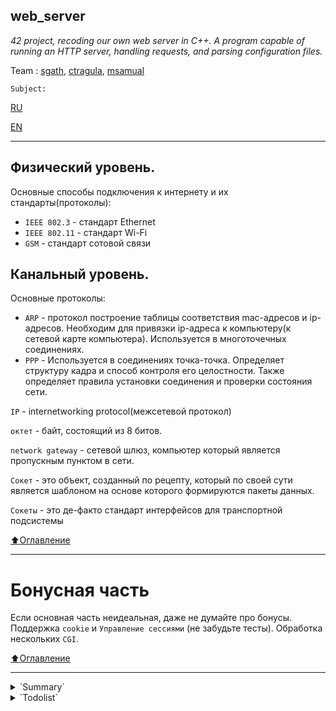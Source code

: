 web_server
---
*42 project, recoding our own web server in C++. A program capable of running an HTTP server, handling requests, and parsing configuration files.*

Team : [sgath](https://github.com/yukovalski), [ctragula](https://github.com/web-sonic), [msamual](https://github.com/msamual)

`Subject:`

[RU](https://github.com/yukovalski/web_serv/blob/main/.doc/ru.sublect.md)

[EN](https://github.com/yukovalski/web_serv/blob/main/.doc/en.sublect.pdf)


---

## Физический уровень.

Основные способы подключения к интернету и их стандарты(протоколы):
- `IEEE 802.3` - стандарт Ethernet
- `IEEE 802.11` - стандарт Wi-Fi
- `GSM` - стандарт сотовой связи
  
## Канальный уровень.
Основные протоколы:
- `ARP` - протокол построение таблицы соответствия mac-адресов и ip-адресов. Необходим для привязки ip-адреса к компьютеру(к сетевой карте компьютера). Используется в многоточечных соединениях.
- `PPP` - Используется в соединениях точка-точка. Определяет структуру кадра и способ контроля его целостности. Также определяет правила установки соединения и проверки состояния сети.
  
 `IP` - internetworking protocol(межсетевой протокол)
  
 `октет` - байт, состоящий из 8 битов.
 
 `network gateway` - сетевой шлюз, компьютер который является пропускным пунктом в сети.
  
 `Сокет` - это объект, созданный по рецепту, который по своей сути является шаблоном на основе которого формируются пакеты данных.
  
 `Сокеты` - это де-факто стандарт интерфейсов для транспортной подсистемы
 

  
[:arrow_up:Оглавление](#Оглавление)

--- 
# Бонусная часть

Если основная часть неидеальная, даже не думайте про бонусы.
Поддержка `cookie` и `Управление сессиями` (не забудьте тесты).
Обработка нескольких `CGI`.

[:arrow_up:Оглавление](#Оглавление)

 ---

<details>
<summary>
`Summary`
</summary>

[`Интерфейс сокетов | Курс "Компьютерные сети". Созыкин`](https://www.youtube.com/watch?v=_vAjHdh92YU)

[`Web сокеты | Компьютерные сети. Продвинутые темы. Созыкин`](https://www.youtube.com/watch?v=TxVriqBkqbM)

[`Изучение С++. Часть 1. Уроки С++`](https://www.youtube.com/watch?v=A4y97MTqO6c)

[`Изучение С++. Часть 2. Уроки С++`](https://www.youtube.com/watch?v=zsyXZLJQ_Dg)

[`C++ Web Server from Scratch | Part 1: Creating a Socket Object`](https://www.youtube.com/watch?v=YwHErWJIh6Y)

---

[` SSL Programming Tutorial`](https://support.hpe.com/hpesc/public/docDisplay?docId=emr_na-c04622320) .................................59

[`HTTP учебник`](https://developer.mozilla.org/ru/docs/Web/HTTP )

[`select / poll / epoll: практическая разница`](https://habr.com/ru/company/infopulse/blog/415259/)

[`Mongoose - easy to use web server`](https://code.google.com/archive/p/mongoose/)

[`Веб-сервер на C++ и сокетах`](https://code-live.ru/post/cpp-http-server-over-sockets/)

[`WebServer как тестовое задание`](https://habr.com/ru/post/152345/)

[`+ forum`](http://rsdn.org/forum/job/4795893.flat)

[`HTTP Server: Everything you need to know to Build a simple HTTP server from scratch`](https://medium.com/from-the-scratch/http-server-what-do-you-need-to-know-to-build-a-simple-http-server-from-scratch-d1ef8945e4fa)

---

https://adrienblanc.com/projects/42/webserv

http://dwise1.net/pgm/sockets/blocking.html




 </details>

<details>
<summary>
`Todolist`
</summary>
[ ] Создать сокет

[ ] Привязать сокет к сетевому интерфейсу

[ ] Прослушивать сокет, привязанный к определенному сетевому интерфейсу

[ ] Принимать входящие соединения

[ ] Реагировать на события происходящие на сокетах
  



